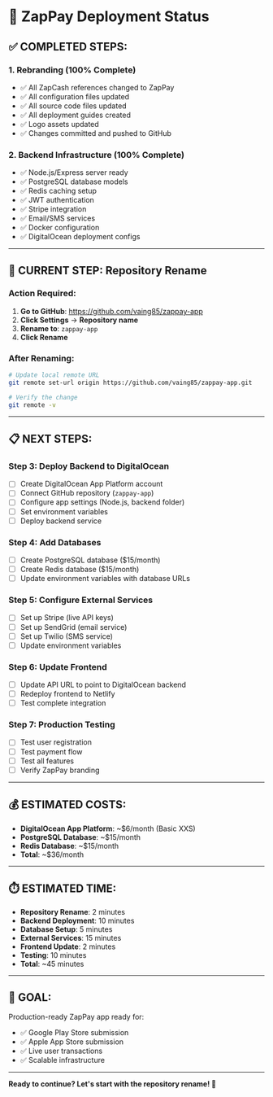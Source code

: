 # 🚀 ZapPay Deployment Status

## **✅ COMPLETED STEPS:**

### **1. Rebranding (100% Complete)**
- ✅ All ZapCash references changed to ZapPay
- ✅ All configuration files updated
- ✅ All source code files updated
- ✅ All deployment guides created
- ✅ Logo assets updated
- ✅ Changes committed and pushed to GitHub

### **2. Backend Infrastructure (100% Complete)**
- ✅ Node.js/Express server ready
- ✅ PostgreSQL database models
- ✅ Redis caching setup
- ✅ JWT authentication
- ✅ Stripe integration
- ✅ Email/SMS services
- ✅ Docker configuration
- ✅ DigitalOcean deployment configs

---

## **🔄 CURRENT STEP: Repository Rename**

### **Action Required:**
1. **Go to GitHub**: https://github.com/vaing85/zappay-app
2. **Click Settings** → **Repository name**
3. **Rename to**: `zappay-app`
4. **Click Rename**

### **After Renaming:**
```bash
# Update local remote URL
git remote set-url origin https://github.com/vaing85/zappay-app.git

# Verify the change
git remote -v
```

---

## **📋 NEXT STEPS:**

### **Step 3: Deploy Backend to DigitalOcean**
- [ ] Create DigitalOcean App Platform account
- [ ] Connect GitHub repository (`zappay-app`)
- [ ] Configure app settings (Node.js, backend folder)
- [ ] Set environment variables
- [ ] Deploy backend service

### **Step 4: Add Databases**
- [ ] Create PostgreSQL database ($15/month)
- [ ] Create Redis database ($15/month)
- [ ] Update environment variables with database URLs

### **Step 5: Configure External Services**
- [ ] Set up Stripe (live API keys)
- [ ] Set up SendGrid (email service)
- [ ] Set up Twilio (SMS service)
- [ ] Update environment variables

### **Step 6: Update Frontend**
- [ ] Update API URL to point to DigitalOcean backend
- [ ] Redeploy frontend to Netlify
- [ ] Test complete integration

### **Step 7: Production Testing**
- [ ] Test user registration
- [ ] Test payment flow
- [ ] Test all features
- [ ] Verify ZapPay branding

---

## **💰 ESTIMATED COSTS:**
- **DigitalOcean App Platform**: ~$6/month (Basic XXS)
- **PostgreSQL Database**: ~$15/month
- **Redis Database**: ~$15/month
- **Total**: ~$36/month

---

## **⏱️ ESTIMATED TIME:**
- **Repository Rename**: 2 minutes
- **Backend Deployment**: 10 minutes
- **Database Setup**: 5 minutes
- **External Services**: 15 minutes
- **Frontend Update**: 2 minutes
- **Testing**: 10 minutes
- **Total**: ~45 minutes

---

## **🎯 GOAL:**
Production-ready ZapPay app ready for:
- ✅ Google Play Store submission
- ✅ Apple App Store submission
- ✅ Live user transactions
- ✅ Scalable infrastructure

---

**Ready to continue? Let's start with the repository rename! 🚀**

